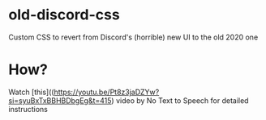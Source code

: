 # old-discord-css
Custom CSS to revert from Discord's (horrible) new UI to the old 2020 one

# How?
Watch [this]((https://youtu.be/Pt8z3jaDZYw?si=syuBxTxBBHBDbgEg&t=415) video by No Text to Speech for detailed instructions


